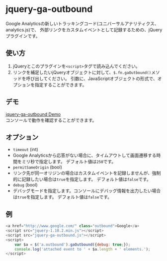 # jquery-ga-outbound

Google Analyticsの新しいトラッキングコード(ユニバーサルアナリティクス、analytics.js)で、
外部リンクをカスタムイベントとして記録するための、jQueryプラグインです。

## 使い方

1. jQueryとこのプラグインを`<script>`タグで読み込んでください。
1. リンクを補足したいjQueryオブジェクトに対して、`$.fn.gaOutbound()`メソッドを呼び出してください。
引数に、JavaScriptオブジェクトの形式で、オプションを指定することができます。

## デモ

[jquery-ga-outbound Demo](http://rotsuya.github.io/jquery-ga-outbound)    
コンソールで動作を確認することができます。

## オプション

* `timeout` (int)
 * Google Analyticsから応答がない場合に、タイムアウトして画面遷移する時間をミリ秒で指定します。
デフォルト値は`250`です。
* `permitSameOrigin` (bool)
 * リンク先が同一オリジンの場合はカスタムイベントを記録しませんが、強制的に記録したい場合は`true`を指定します。
デフォルト値は`false`です。
* `debug` (bool)
 * デバッグモードを指定します。コンソールにデバッグ情報を出力したい場合は`true`を指定します。
デフォルト値は`false`です。

## 例

```javascript
<a href="http://www.google.com/" class="outbound">Google</a>
<script src="jquery-1.10.2.min.js"></script>
<script src="jquery-ga-outbound.js"></script>
<script>
    var $a = $('a.outbound').gaOutbound({debug: true;});
    console.log('attached event to ' + $a.length + ' elements.');
</script>
```